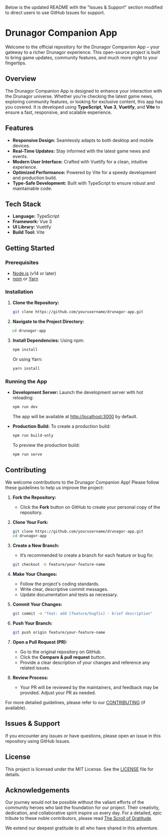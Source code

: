 Below is the updated README with the "Issues & Support" section modified to direct users to use GitHub Issues for support.

# Drunagor Companion App

Welcome to the official repository for the Drunagor Companion App – your gateway to a richer Drunagor experience. This open-source project is built to bring game updates, community features, and much more right to your fingertips.

## Overview

The Drunagor Companion App is designed to enhance your interaction with the Drunagor universe. Whether you're checking the latest game news, exploring community features, or looking for exclusive content, this app has you covered. It is developed using **TypeScript**, **Vue 3**, **Vuetify**, and **Vite** to ensure a fast, responsive, and scalable experience.

## Features

- **Responsive Design:** Seamlessly adapts to both desktop and mobile devices.
- **Real-Time Updates:** Stay informed with the latest game news and events.
- **Modern User Interface:** Crafted with Vuetify for a clean, intuitive experience.
- **Optimized Performance:** Powered by Vite for a speedy development and production build.
- **Type-Safe Development:** Built with TypeScript to ensure robust and maintainable code.

## Tech Stack

- **Language:** TypeScript
- **Framework:** Vue 3
- **UI Library:** Vuetify
- **Build Tool:** Vite

## Getting Started

### Prerequisites

- [Node.js](https://nodejs.org/) (v14 or later)
- [npm](https://www.npmjs.com/) or [Yarn](https://yarnpkg.com/)

### Installation

1. **Clone the Repository:**

   ```bash
   git clone https://github.com/yourusername/drunagor-app.git
   ```
2. **Navigate to the Project Directory:**

```bash
   cd drunagor-app
```

3. **Install Dependencies:**
   Using npm:

   ```bash
   npm install
   ```

   Or using Yarn:

   ```bash
   yarn install
   ```

### Running the App

* **Development Server:**
  Launch the development server with hot reloading:

  ```bash
  npm run dev
  ```

  The app will be available at [http://localhost:3000](http://localhost:3000/) by default.
* **Production Build:**
  To create a production build:

  ```bash
  npm run build-only
  ```

  To preview the production build:

  ```bash
  npm run serve
  ```

## Contributing

We welcome contributions to the Drunagor Companion App! Please follow these guidelines to help us improve the project:

1. **Fork the Repository:**

   * Click the **Fork** button on GitHub to create your personal copy of the repository.
2. **Clone Your Fork:**

   ```bash
   git clone https://github.com/yourusername/drunagor-app.git
   cd drunagor-app
   ```
3. **Create a New Branch:**

   * It’s recommended to create a branch for each feature or bug fix:

   ```bash
   git checkout -b feature/your-feature-name
   ```
4. **Make Your Changes:**

   * Follow the project's coding standards.
   * Write clear, descriptive commit messages.
   * Update documentation and tests as necessary.
5. **Commit Your Changes:**

   ```bash
   git commit -m "feat: add [feature/bugfix] - brief description"
   ```
6. **Push Your Branch:**

   ```bash
   git push origin feature/your-feature-name
   ```
7. **Open a Pull Request (PR):**

   * Go to the original repository on GitHub.
   * Click the **Compare & pull request** button.
   * Provide a clear description of your changes and reference any related issues.
8. **Review Process:**

   * Your PR will be reviewed by the maintainers, and feedback may be provided. Adjust your PR as needed.

For more detailed guidelines, please refer to our [CONTRIBUTING](./CONTRIBUTING) (if available).

## Issues & Support

If you encounter any issues or have questions, please open an issue in this repository using GitHub Issues.

## License

This project is licensed under the MIT License. See the [LICENSE](./LICENSE) file for details.

## Acknowledgements

Our journey would not be possible without the valiant efforts of the community heroes who laid the foundation for our project. Their creativity, dedication, and collaborative spirit inspire us every day. For a detailed, epic tribute to these noble contributors, please read [The Scroll of Gratitude](./The_Scroll_of_Gratitude).

We extend our deepest gratitude to all who have shared in this adventure.

